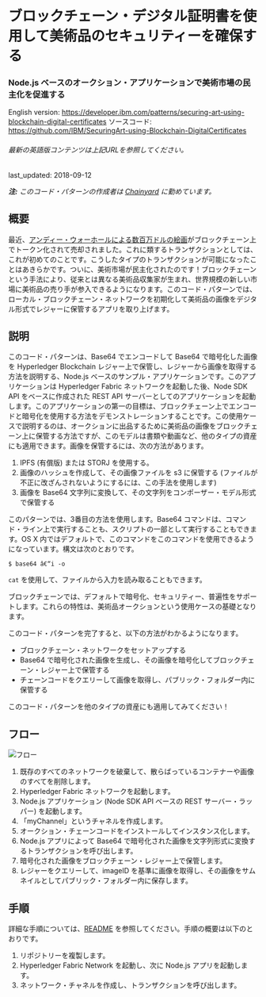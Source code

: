 # ブロックチェーン・デジタル証明書を使用して美術品のセキュリティーを確保する

### Node.js ベースのオークション・アプリケーションで美術市場の民主化を促進する

English version: https://developer.ibm.com/patterns/securing-art-using-blockchain-digital-certificates
ソースコード: https://github.com/IBM/SecuringArt-using-Blockchain-DigitalCertificates

###### 最新の英語版コンテンツは上記URLを参照してください。
last_updated: 2018-09-12

 
*__注:__ このコード・パターンの作成者は [Chainyard](https://chainyard.com/) に勤めています。*

## 概要

最近、[アンディー・ウォーホールによる数百万ドルの絵画](https://www.ccn.com/andy-warhols-multi-million-dollar-painting-tokenized-and-sold-on-blockchain/)がブロックチェーン上でトークン化されて売却されました。これに類するトランザクションとしては、これが初めてのことです。こうしたタイプのトランザクションが可能になったことはあきらかです。ついに、美術市場が民主化されたのです！ブロックチェーンという手法により、従来とは異なる美術品収集家が生まれ、世界規模の新しい市場に美術品の売り手が参入できるようになります。このコード・パターンでは、ローカル・ブロックチェーン・ネットワークを初期化して美術品の画像をデジタル形式でレジャーに保管するアプリを取り上げます。

## 説明

このコード・パターンは、Base64 でエンコードして Base64 で暗号化した画像を Hyperledger Blockchain レジャー上で保管し、レジャーから画像を取得する方法を説明する、Node.js ベースのサンプル・アプリケーションです。このアプリケーションは Hyperledger Fabric ネットワークを起動した後、Node SDK API をベースに作成された REST API サーバーとしてのアプリケーションを起動します。このアプリケーションの第一の目標は、ブロックチェーン上でエンコードと暗号化を使用する方法をデモンストレーションすることです。この使用ケースで説明するのは、オークションに出品するために美術品の画像をブロックチェーン上に保管する方法ですが、このモデルは書類や動画など、他のタイプの資産にも適用できます。画像を保管するには、次の方法があります。

1. IPFS (有償版) または STORJ を使用する。
2. 画像のハッシュを作成して、その画像ファイルを s3 に保管する (ファイルが不正に改ざんされないようにするには、この手法を使用します)
3. 画像を Base64 文字列に変換して、その文字列をコンポーザー・モデル形式で保管する

このパターンでは、3番目の方法を使用します。Base64 コマンドは、コマンド・ライン上で実行することも、スクリプトの一部として実行することもできます。OS X 内ではデフォルトで、このコマンドをこのコマンドを使用できるようになっています。構文は次のとおりです。

`$ base64 â€“i -o`

`cat` を使用して、ファイルから入力を読み取ることもできます。

ブロックチェーンでは、デフォルトで暗号化、セキュリティー、普遍性をサポートします。これらの特性は、美術品オークションという使用ケースの基礎となります。

このコード・パターンを完了すると、以下の方法がわかるようになります。

* ブロックチェーン・ネットワークをセットアップする
* Base64 で暗号化された画像を生成し、その画像を暗号化してブロックチェーン・レジャー上で保管する
* チェーンコードをクエリーして画像を取得し、パブリック・フォルダー内に保管する

このコード・パターンを他のタイプの資産にも適用してみてください！

## フロー

![フロー](../../images/securing-art-flow-2.png)

1. 既存のすべてのネットワークを破棄して、散らばっているコンテナーや画像のすべてを削除します。
1. Hyperledger Fabric ネットワークを起動します。
1. Node.js アプリケーション (Node SDK API ベースの REST サーバー・ラッパー) を起動します。
1. 「myChannel」というチャネルを作成します。
1. オークション・チェーンコードをインストールしてインスタンス化します。
1. Node.js アプリによって Base64 で暗号化された画像を文字列形式に変換するトランザクションを呼び出します。
1. 暗号化された画像をブロックチェーン・レジャー上で保管します。
1. レジャーをクエリーして、imageID を基準に画像を取得し、その画像をサムネイルとしてパブリック・フォルダー内に保存します。

## 手順

詳細な手順については、[README](https://github.com/IBM/SecuringArt-using-Blockchain-DigitalCertificates/blob/master/README.md) を参照してください。手順の概要は以下のとおりです。

1. リポジトリーを複製します。
2. Hyperledger Fabric Network を起動し、次に Node.js アプリを起動します。
3. ネットワーク・チャネルを作成し、トランザクションを呼び出します。
